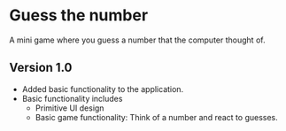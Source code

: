 # Guess the number

A mini game where you guess a number that the computer thought of.

## Version 1.0

- Added basic functionality to the application.
- Basic functionality includes
  - Primitive UI design
  - Basic game functionality: Think of a number and react to guesses.
